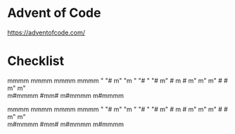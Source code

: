 # Advent of Code

https://adventofcode.com/

# Checklist


  mmmm   mmmm   mmmm   mmmm 
 "   "# m"  "m "   "# "   "#
     m" #  m #     m"     m"
   m"   #    #   m"     m"  
 m#mmmm  #mm#  m#mmmm m#mmmm





  mmmm   mmmm   mmmm   mmmm 
 "   "# m"  "m "   "# "   "#
     m" #  m #     m"     m"
   m"   #    #   m"     m"  
 m#mmmm  #mm#  m#mmmm m#mmmm